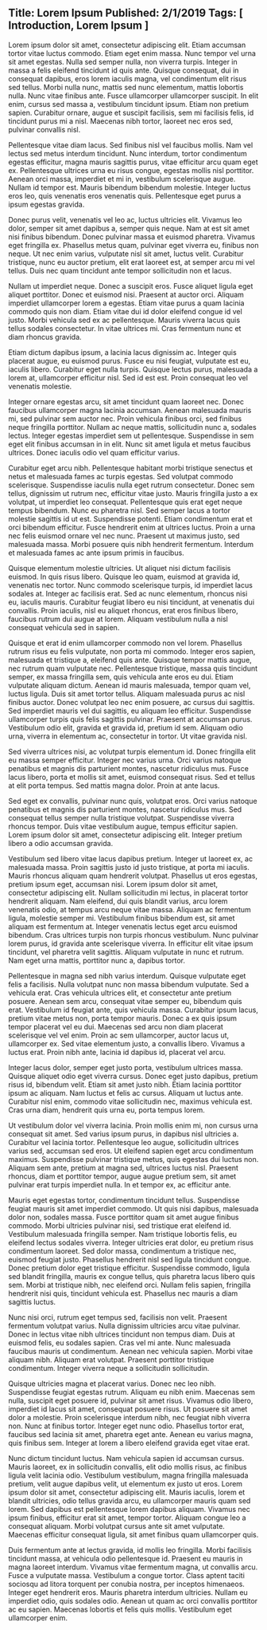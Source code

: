 Title: Lorem Ipsum
Published: 2/1/2019
Tags: [ Introduction, Lorem Ipsum ]
---
Lorem ipsum dolor sit amet, consectetur adipiscing elit. Etiam accumsan tortor vitae luctus commodo. Etiam eget enim massa. Nunc tempor vel urna sit amet egestas. Nulla sed semper nulla, non viverra turpis. Integer in massa a felis eleifend tincidunt id quis ante. Quisque consequat, dui in consequat dapibus, eros lorem iaculis magna, vel condimentum elit risus sed tellus. Morbi nulla nunc, mattis sed nunc elementum, mattis lobortis nulla. Nunc vitae finibus ante. Fusce ullamcorper ullamcorper suscipit. In elit enim, cursus sed massa a, vestibulum tincidunt ipsum. Etiam non pretium sapien. Curabitur ornare, augue et suscipit facilisis, sem mi facilisis felis, id tincidunt purus mi a nisl. Maecenas nibh tortor, laoreet nec eros sed, pulvinar convallis nisl.

Pellentesque vitae diam lacus. Sed finibus nisl vel faucibus mollis. Nam vel lectus sed metus interdum tincidunt. Nunc interdum, tortor condimentum egestas efficitur, magna mauris sagittis purus, vitae efficitur arcu quam eget ex. Pellentesque ultrices urna eu risus congue, egestas mollis nisl porttitor. Aenean orci massa, imperdiet et mi in, vestibulum scelerisque augue. Nullam id tempor est. Mauris bibendum bibendum molestie. Integer luctus eros leo, quis venenatis eros venenatis quis. Pellentesque eget purus a ipsum egestas gravida.

Donec purus velit, venenatis vel leo ac, luctus ultricies elit. Vivamus leo dolor, semper sit amet dapibus a, semper quis neque. Nam at est sit amet nisi finibus bibendum. Donec pulvinar massa et euismod pharetra. Vivamus eget fringilla ex. Phasellus metus quam, pulvinar eget viverra eu, finibus non neque. Ut nec enim varius, vulputate nisl sit amet, luctus velit. Curabitur tristique, nunc eu auctor pretium, elit erat laoreet est, at semper arcu mi vel tellus. Duis nec quam tincidunt ante tempor sollicitudin non et lacus.

Nullam ut imperdiet neque. Donec a suscipit eros. Fusce aliquet ligula eget aliquet porttitor. Donec et euismod nisi. Praesent at auctor orci. Aliquam imperdiet ullamcorper lorem a egestas. Etiam vitae purus a quam lacinia commodo quis non diam. Etiam vitae dui id dolor eleifend congue id vel justo. Morbi vehicula sed ex ac pellentesque. Mauris viverra lacus quis tellus sodales consectetur. In vitae ultrices mi. Cras fermentum nunc et diam rhoncus gravida.

Etiam dictum dapibus ipsum, a lacinia lacus dignissim ac. Integer quis placerat augue, eu euismod purus. Fusce eu nisi feugiat, vulputate est eu, iaculis libero. Curabitur eget nulla turpis. Quisque lectus purus, malesuada a lorem at, ullamcorper efficitur nisl. Sed id est est. Proin consequat leo vel venenatis molestie.

Integer ornare egestas arcu, sit amet tincidunt quam laoreet nec. Donec faucibus ullamcorper magna lacinia accumsan. Aenean malesuada mauris mi, sed pulvinar sem auctor nec. Proin vehicula finibus orci, sed finibus neque fringilla porttitor. Nullam ac neque mattis, sollicitudin nunc a, sodales lectus. Integer egestas imperdiet sem ut pellentesque. Suspendisse in sem eget elit finibus accumsan in in elit. Nunc sit amet ligula et metus faucibus ultrices. Donec iaculis odio vel quam efficitur varius.

Curabitur eget arcu nibh. Pellentesque habitant morbi tristique senectus et netus et malesuada fames ac turpis egestas. Sed volutpat commodo scelerisque. Suspendisse iaculis nulla eget rutrum consectetur. Donec sem tellus, dignissim ut rutrum nec, efficitur vitae justo. Mauris fringilla justo a ex volutpat, ut imperdiet leo consequat. Pellentesque quis erat eget neque tempus bibendum. Nunc eu pharetra nisl. Sed semper lacus a tortor molestie sagittis id ut est. Suspendisse potenti. Etiam condimentum erat et orci bibendum efficitur. Fusce hendrerit enim at ultrices luctus. Proin a urna nec felis euismod ornare vel nec nunc. Praesent ut maximus justo, sed malesuada massa. Morbi posuere quis nibh hendrerit fermentum. Interdum et malesuada fames ac ante ipsum primis in faucibus.

Quisque elementum molestie ultricies. Ut aliquet nisi dictum facilisis euismod. In quis risus libero. Quisque leo quam, euismod at gravida id, venenatis nec tortor. Nunc commodo scelerisque turpis, id imperdiet lacus sodales at. Integer ac facilisis erat. Sed ac nunc elementum, rhoncus nisi eu, iaculis mauris. Curabitur feugiat libero eu nisi tincidunt, at venenatis dui convallis. Proin iaculis, nisl eu aliquet rhoncus, erat eros finibus libero, faucibus rutrum dui augue at lorem. Aliquam vestibulum nulla a nisl consequat vehicula sed in sapien.

Quisque et erat id enim ullamcorper commodo non vel lorem. Phasellus rutrum risus eu felis vulputate, non porta mi commodo. Integer eros sapien, malesuada et tristique a, eleifend quis ante. Quisque tempor mattis augue, nec rutrum quam vulputate nec. Pellentesque tristique, massa quis tincidunt semper, ex massa fringilla sem, quis vehicula ante eros eu dui. Etiam vulputate aliquam dictum. Aenean id mauris malesuada, tempor quam vel, luctus ligula. Duis sit amet tortor tellus. Aliquam malesuada purus ac nisl finibus auctor. Donec volutpat leo nec enim posuere, ac cursus dui sagittis. Sed imperdiet mauris vel dui sagittis, eu aliquam leo efficitur. Suspendisse ullamcorper turpis quis felis sagittis pulvinar. Praesent at accumsan purus. Vestibulum odio elit, gravida et gravida id, pretium id sem. Aliquam odio urna, viverra in elementum ac, consectetur in tortor. Ut vitae gravida nisl.

Sed viverra ultrices nisi, ac volutpat turpis elementum id. Donec fringilla elit eu massa semper efficitur. Integer nec varius urna. Orci varius natoque penatibus et magnis dis parturient montes, nascetur ridiculus mus. Fusce lacus libero, porta et mollis sit amet, euismod consequat risus. Sed et tellus at elit porta tempus. Sed mattis magna dolor. Proin at ante lacus.

Sed eget ex convallis, pulvinar nunc quis, volutpat eros. Orci varius natoque penatibus et magnis dis parturient montes, nascetur ridiculus mus. Sed consequat tellus semper nulla tristique volutpat. Suspendisse viverra rhoncus tempor. Duis vitae vestibulum augue, tempus efficitur sapien. Lorem ipsum dolor sit amet, consectetur adipiscing elit. Integer pretium libero a odio accumsan gravida.

Vestibulum sed libero vitae lacus dapibus pretium. Integer ut laoreet ex, ac malesuada massa. Proin sagittis justo id justo tristique, at porta mi iaculis. Mauris rhoncus aliquam quam hendrerit volutpat. Phasellus ut eros egestas, pretium ipsum eget, accumsan nisi. Lorem ipsum dolor sit amet, consectetur adipiscing elit. Nullam sollicitudin mi lectus, in placerat tortor hendrerit aliquam. Nam eleifend, dui quis blandit varius, arcu lorem venenatis odio, at tempus arcu neque vitae massa. Aliquam ac fermentum ligula, molestie semper mi. Vestibulum finibus bibendum est, sit amet aliquam est fermentum at. Integer venenatis lectus eget arcu euismod bibendum. Cras ultrices turpis non turpis rhoncus vestibulum. Nunc pulvinar lorem purus, id gravida ante scelerisque viverra. In efficitur elit vitae ipsum tincidunt, vel pharetra velit sagittis. Aliquam vulputate in nunc et rutrum. Nam eget urna mattis, porttitor nunc a, dapibus tortor.

Pellentesque in magna sed nibh varius interdum. Quisque vulputate eget felis a facilisis. Nulla volutpat nunc non massa bibendum vulputate. Sed a vehicula erat. Cras vehicula ultrices elit, et consectetur ante pretium posuere. Aenean sem arcu, consequat vitae semper eu, bibendum quis erat. Vestibulum id feugiat ante, quis vehicula massa. Curabitur ipsum lacus, pretium vitae metus non, porta tempor mauris. Donec a ex quis ipsum tempor placerat vel eu dui. Maecenas sed arcu non diam placerat scelerisque vel vel enim. Proin ac sem ullamcorper, auctor lacus ut, ullamcorper ex. Sed vitae elementum justo, a convallis libero. Vivamus a luctus erat. Proin nibh ante, lacinia id dapibus id, placerat vel arcu.

Integer lacus dolor, semper eget justo porta, vestibulum ultrices massa. Quisque aliquet odio eget viverra cursus. Donec eget justo dapibus, pretium risus id, bibendum velit. Etiam sit amet justo nibh. Etiam lacinia porttitor ipsum ac aliquam. Nam luctus et felis ac cursus. Aliquam ut luctus ante. Curabitur nisl enim, commodo vitae sollicitudin nec, maximus vehicula est. Cras urna diam, hendrerit quis urna eu, porta tempus lorem.

Ut vestibulum dolor vel viverra lacinia. Proin mollis enim mi, non cursus urna consequat sit amet. Sed varius ipsum purus, in dapibus nisl ultricies a. Curabitur vel lacinia tortor. Pellentesque leo augue, sollicitudin ultrices varius sed, accumsan sed eros. Ut eleifend sapien eget arcu condimentum maximus. Suspendisse pulvinar tristique metus, quis egestas dui luctus non. Aliquam sem ante, pretium at magna sed, ultrices luctus nisl. Praesent rhoncus, diam et porttitor tempor, augue augue pretium sem, sit amet pulvinar erat turpis imperdiet nulla. In et tempor ex, ac efficitur ante.

Mauris eget egestas tortor, condimentum tincidunt tellus. Suspendisse feugiat mauris sit amet imperdiet commodo. Ut quis nisi dapibus, malesuada dolor non, sodales massa. Fusce porttitor quam sit amet augue finibus commodo. Morbi ultricies pulvinar nisi, sed tristique erat eleifend id. Vestibulum malesuada fringilla semper. Nam tristique lobortis felis, eu eleifend lectus sodales viverra. Integer ultricies erat dolor, eu pretium risus condimentum laoreet. Sed dolor massa, condimentum a tristique nec, euismod feugiat justo. Phasellus hendrerit nisl sed ligula tincidunt congue. Donec pretium dolor eget tristique efficitur. Suspendisse commodo, ligula sed blandit fringilla, mauris ex congue tellus, quis pharetra lacus libero quis sem. Morbi at tristique nibh, nec eleifend orci. Nullam felis sapien, fringilla hendrerit nisi quis, tincidunt vehicula est. Phasellus nec mauris a diam sagittis luctus.

Nunc nisi orci, rutrum eget tempus sed, facilisis non velit. Praesent fermentum volutpat varius. Nulla dignissim ultricies arcu vitae pulvinar. Donec in lectus vitae nibh ultrices tincidunt non tempus diam. Duis at euismod felis, eu sodales sapien. Cras vel mi ante. Nunc malesuada faucibus mauris ut condimentum. Aenean nec vehicula sapien. Morbi vitae aliquam nibh. Aliquam erat volutpat. Praesent porttitor tristique condimentum. Integer viverra neque a sollicitudin sollicitudin.

Quisque ultricies magna et placerat varius. Donec nec leo nibh. Suspendisse feugiat egestas rutrum. Aliquam eu nibh enim. Maecenas sem nulla, suscipit eget posuere id, pulvinar sit amet risus. Vivamus odio libero, imperdiet id lacus sit amet, consequat posuere risus. Ut posuere sit amet dolor a molestie. Proin scelerisque interdum nibh, nec feugiat nibh viverra non. Nunc at finibus tortor. Integer eget nunc odio. Phasellus tortor erat, faucibus sed lacinia sit amet, pharetra eget ante. Aenean eu varius magna, quis finibus sem. Integer at lorem a libero eleifend gravida eget vitae erat.

Nunc dictum tincidunt luctus. Nam vehicula sapien id accumsan cursus. Mauris laoreet, ex in sollicitudin convallis, elit odio mollis risus, ac finibus ligula velit lacinia odio. Vestibulum vestibulum, magna fringilla malesuada pretium, velit augue dapibus velit, ut elementum ex justo ut eros. Lorem ipsum dolor sit amet, consectetur adipiscing elit. Mauris iaculis, lorem et blandit ultricies, odio tellus gravida arcu, eu ullamcorper mauris quam sed lorem. Sed dapibus est pellentesque lorem dapibus aliquam. Vivamus nec ipsum finibus, efficitur erat sit amet, tempor tortor. Aliquam congue leo a consequat aliquam. Morbi volutpat cursus ante sit amet vulputate. Maecenas efficitur consequat ligula, sit amet finibus quam ullamcorper quis.

Duis fermentum ante at lectus gravida, id mollis leo fringilla. Morbi facilisis tincidunt massa, at vehicula odio pellentesque id. Praesent eu mauris in magna laoreet interdum. Vivamus vitae fermentum magna, ut convallis arcu. Fusce a vulputate massa. Vestibulum a congue tortor. Class aptent taciti sociosqu ad litora torquent per conubia nostra, per inceptos himenaeos. Integer eget hendrerit eros. Mauris pharetra interdum ultricies. Nullam eu imperdiet odio, quis sodales odio. Aenean ut quam ac orci convallis porttitor ac eu sapien. Maecenas lobortis et felis quis mollis. Vestibulum eget ullamcorper enim.